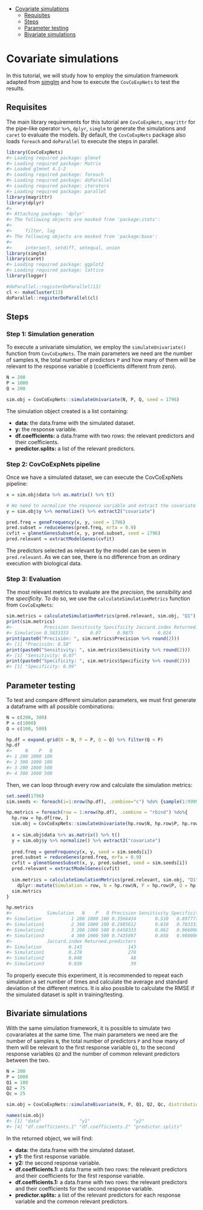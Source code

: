-   [Covariate simulations](#covariate-simulations)
    -   [Requisites](#requisites)
    -   [Steps](#steps)
    -   [Parameter testing](#parameter-testing)
    -   [Bivariate simulations](#bivariate-simulations)

Covariate simulations
=====================

In this tutorial, we will study how to employ the simulation framework
adapted from
[simglm](https://cran.r-project.org/web/packages/simglm/index.html) and
how to execute the `CovCoExpNets` to test the results.

Requisites
----------

The main library requirements for this tutorial are `CovCoExpNets`,
`magrittr` for the pipe-like operator `%>%`, `dplyr`, `simglm` to
generate the simulations and `caret` to evaluate the models. By default,
the `CovCoExpNets` package also loads `foreach` and `doParallel` to
execute the steps in parallel.

``` r
library(CovCoExpNets)
#> Loading required package: glmnet
#> Loading required package: Matrix
#> Loaded glmnet 4.1-2
#> Loading required package: foreach
#> Loading required package: doParallel
#> Loading required package: iterators
#> Loading required package: parallel
library(magrittr)
library(dplyr)
#> 
#> Attaching package: 'dplyr'
#> The following objects are masked from 'package:stats':
#> 
#>     filter, lag
#> The following objects are masked from 'package:base':
#> 
#>     intersect, setdiff, setequal, union
library(simglm)
library(caret)
#> Loading required package: ggplot2
#> Loading required package: lattice
library(logger)

#doParallel::registerDoParallel(13)
cl <- makeCluster(13)
doParallel::registerDoParallel(cl)
```

Steps
-----

### Step 1: Simulation generation

To execute a univariate simulation, we employ the `simulateUnivariate()`
function from `CovCoExpNets`. The main parameters we need are the number
of samples `N`, the total number of predictors `P` and how many of them
will be relevant to the response variable `Q` (coefficients different
from zero).

``` r
N = 200
P = 1000
Q = 200

sim.obj = CovCoExpNets::simulateUnivariate(N, P, Q, seed = 1796)
```

The simulation object created is a list containing:

-   **data:** the data.frame with the simulated dataset.
-   **y:** the response variable.
-   **df.coefficients:** a data.frame with two rows: the relevant
    predictors and their coefficients.
-   **predictor.splits:** a list of the relevant predictors.

### Step 2: CovCoExpNets pipeline

Once we have a simulated dataset, we can execute the CovCoExpNets
pipeline:

``` r
x = sim.obj$data %>% as.matrix() %>% t()

# We need to normalize the response variable and extract the covariate (eliminate the mean and standard deviation)
y = sim.obj$y %>% normalize() %>% extract2("covariate")

pred.freq = geneFrequency(x, y, seed = 1796)
pred.subset = reduceGenes(pred.freq, mrfa = 0.9)
cvfit = glmnetGenesSubset(x, y, pred.subset, seed = 1796)
pred.relevant = extractModelGenes(cvfit)
```

The predictors selected as relevant by the model can be seen in
`pred.relevant`. As we can see, there is no difference from an ordinary
execution with biological data.

### Step 3: Evaluation

The most relevant metrics to evaluate are the *precision*, the
*sensibility* and the *specificity*. To do so, we use the
`calculateSimulationMetrics` function from `CovCoExpNets`:

``` r
sim.metrics = calculateSimulationMetrics(pred.relevant, sim.obj, "Q1")
print(sim.metrics)
#>            Precision Sensitivity Specificity Jaccard.index Returned.predictors
#> Simulation 0.5833333        0.07      0.9875         0.024                  24
print(paste0("Precisión: ", sim.metrics$Precision %>% round(2)))
#> [1] "Precisión: 0.58"
print(paste0("Sensitivity: ", sim.metrics$Sensitivity %>% round(2)))
#> [1] "Sensitivity: 0.07"
print(paste0("Specificity: ", sim.metrics$Specificity %>% round(2)))
#> [1] "Specificity: 0.99"
```

Parameter testing
-----------------

To test and compare different simulation parameters, we must first
generate a dataframe with all possible combinations:

``` r
N = c(200, 300)
P = c(1000)
Q = c(100, 500)

hp.df = expand.grid(N = N, P = P, Q = Q) %>% filter(Q < P) 
hp.df
#>     N    P   Q
#> 1 200 1000 100
#> 2 300 1000 100
#> 3 200 1000 500
#> 4 300 1000 500
```

Then, we can loop through every row and calculate the simulation
metrics:

``` r
set.seed(1796)
sim.seeds <- foreach(i=1:nrow(hp.df), .combine="c") %do% {sample(1:999999999, 1)}

hp.metrics = foreach(row = 1:nrow(hp.df), .combine = "rbind") %do%{
  hp.row = hp.df[row, ]
  sim.obj = CovCoExpNets::simulateUnivariate(hp.row$N, hp.row$P, hp.row$Q, seed = sim.seeds[i])
  
  x = sim.obj$data %>% as.matrix() %>% t()
  y = sim.obj$y %>% normalize() %>% extract2("covariate")
  
  pred.freq = geneFrequency(x, y, seed = sim.seeds[i])
  pred.subset = reduceGenes(pred.freq, mrfa = 0.9)
  cvfit = glmnetGenesSubset(x, y, pred.subset, seed = sim.seeds[i])
  pred.relevant = extractModelGenes(cvfit)
  
  sim.metrics = calculateSimulationMetrics(pred.relevant, sim.obj, "Q1") %>% 
    dplyr::mutate(Simulation = row, N = hp.row$N, P = hp.row$P, Q = hp.row$Q, .before = "Precision")
  sim.metrics
}

hp.metrics
#>             Simulation   N    P   Q Precision Sensitivity Specificity
#> Simulation           1 200 1000 100 0.3566434       0.510   0.8977778
#> Simulation1          2 300 1000 100 0.2985612       0.830   0.7833333
#> Simulation2          3 200 1000 500 0.6458333       0.062   0.9660000
#> Simulation3          4 300 1000 500 0.7435897       0.058   0.9800000
#>             Jaccard.index Returned.predictors
#> Simulation          0.143                 143
#> Simulation1         0.278                 278
#> Simulation2         0.048                  48
#> Simulation3         0.039                  39
```

To properly execute this experiment, it is recommended to repeat each
simulation a set number of times and calculate the average and standard
deviation of the different metrics. It is also possible to calculate the
RMSE if the simulated dataset is split in training/testing.

Bivariate simulations
---------------------

With the same simulation framework, it is possible to simulate two
covarariates at the same time. The main parameters we need are the
number of samples `N`, the total number of predictors `P` and how many
of them will be relevant to the first response variable `Q1`, to the
second response variables `Q2` and the number of common relevant
predictors between the two.

``` r
N = 200
P = 1000
Q1 = 100
Q2 = 75
Qc = 25

sim.obj = CovCoExpNets::simulateBivariate(N, P, Q1, Q2, Qc, distribution = "gaussian", params = list(mean = 1, sd = 1))

names(sim.obj)
#> [1] "data"              "y1"                "y2"               
#> [4] "df.coefficients.1" "df.coefficients.2" "predictor.splits"
```

In the returned object, we will find:

-   **data:** the data.frame with the simulated dataset.
-   **y1:** the first response variable.
-   **y2:** the second response variable.
-   **df.coefficients.1:** a data.frame with two rows: the relevant
    predictors and their coefficients for the first response variable.
-   **df.coefficients.1:** a data.frame with two rows: the relevant
    predictors and their coefficients for the second response variable.
-   **predictor.splits:** a list of the relevant predictors for each
    response variable and the common relevant predictors.
